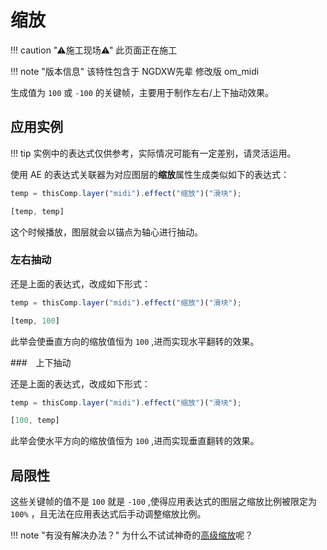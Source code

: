 # 缩放

!!! caution "⚠施工现场⚠"
    此页面正在施工

!!! note "版本信息"
    该特性包含于 NGDXW先辈 修改版 om_midi

<!--此处应有图片-->

生成值为 `100` 或 `-100` 的关键帧，主要用于制作左右/上下抽动效果。

## 应用实例

!!! tip
    实例中的表达式仅供参考，实际情况可能有一定差别，请灵活运用。

使用 AE 的表达式关联器为对应图层的**缩放**属性生成类似如下的表达式：

```javascript
temp = thisComp.layer("midi").effect("缩放")("滑块");

[temp, temp]
```

这个时候播放，图层就会以锚点为轴心进行抽动。

### 左右抽动

还是上面的表达式，改成如下形式：

```javascript
temp = thisComp.layer("midi").effect("缩放")("滑块");

[temp, 100]
```

此举会使垂直方向的缩放值恒为 `100` ,进而实现水平翻转的效果。

###　上下抽动

还是上面的表达式，改成如下形式：

```javascript
temp = thisComp.layer("midi").effect("缩放")("滑块");

[100, temp]
```

此举会使水平方向的缩放值恒为 `100` ,进而实现垂直翻转的效果。

## 局限性

这些关键帧的值不是 `100` 就是 `-100` ,使得应用表达式的图层之缩放比例被限定为 `100%` ，且无法在应用表达式后手动调整缩放比例。

!!! note "有没有解决办法？"
    为什么不试试神奇的[高级缩放](adv-scale.md)呢？